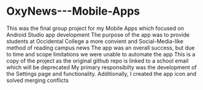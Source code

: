 # OxyNews---Mobile-Apps
This was the final group project for my Mobile Apps which focused on Android Studio app development
The purpose of the app was to provide students at Occidental College a more convient and Social-Media-like method of reading campus news
The app was an overall success, but due to time and scope limitations we were unable to automate the app
This is a copy of the project as the original github repo is linked to a school email which will be deprecated
My primary responsibilty was the development of the Settings page and functionality. Additionally, I created the app icon and solved merging conflicts
